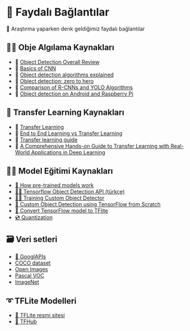 # 🔗 Faydalı Bağlantılar
🔎 Araştırma yaparken denk geldiğimiz faydalı bağlantılar


## 🕵️‍♀️ Obje Algılama Kaynakları
- 🔎 [Object Detection Overall Review](https://www.fritz.ai/object-detection/)
- 🔎 [Basics of CNN](https://www.youtube.com/watch?v=FmpDIaiMIeA&t=26s)
- 🔎 [Object detection algorithms explained](https://towardsdatascience.com/r-cnn-fast-r-cnn-faster-r-cnn-yolo-object-detection-algorithms-36d53571365e)
- 🔎 [Object detection: zero to hero](https://cv-tricks.com/object-detection/faster-r-cnn-yolo-ssd/)
- 🔎 [Comparison of R-CNNs and YOLO Algorithms](https://towardsdatascience.com/r-cnn-fast-r-cnn-faster-r-cnn-yolo-object-detection-algorithms-36d53571365e)
- 🔎 [Object detection on Android and Raspberry Pi](https://github.com/EdjeElectronics/TensorFlow-Lite-Object-Detection-on-Android-and-Raspberry-Pi)


## 🛒 Transfer Learning Kaynakları
- 🔎 [Transfer Learning](https://towardsdatascience.com/transfer-learning-from-pre-trained-models-f2393f124751)
- 🔎 [End to End Learning vs Transfer Learning](https://dl.asmaamir.com/5-dlstrategies/c-otherstrategies#end-to-end-learning-vs-transfer-learning)
- 🔎 [Transfer learning guide](https://medium.com/tensorflow/training-and-serving-a-realtime-mobile-object-detector-in-30-minutes-with-cloud-tpus-b78971cf1193)
- 🔎 [A Comprehensive Hands-on Guide to Transfer Learning with Real-World Applications in Deep Learning](https://towardsdatascience.com/a-comprehensive-hands-on-guide-to-transfer-learning-with-real-world-applications-in-deep-learning-212bf3b2f27a)

## 👩‍🏫 Model Eğitimi Kaynakları
- [🔎 How pre-trained models work](https://towardsdatascience.com/how-do-pretrained-models-work-11fe2f64eaa2)
- [🕵️‍♀️ Tensorflow Object Detection API (türkçe)](https://ai.yemreak.com/tensorflow-object-detection-api)
- [🕵️‍♀️ Training Custom Object Detector](https://tensorflow-object-detection-api-tutorial.readthedocs.io/en/latest/training.html#)
- [👶 Custom Object Detection using TensorFlow from Scratch](https://towardsdatascience.com/custom-object-detection-using-tensorflow-from-scratch-e61da2e10087)
- [💱 Convert TensorFlow model to TFlite](https://www.youtube.com/watch?v=cWrb3qIFlCQ)
- [💿 Quantization](https://heartbeat.fritz.ai/8-bit-quantization-and-tensorflow-lite-speeding-up-mobile-inference-with-low-precision-a882dfcafbbd)

## 🗃️ Veri setleri
- [💫 GooglAPIs](https://storage.googleapis.com/openimages/web/visualizer/index.html)
- [COCO dataset](http://cocodataset.org/#download)
- [Open Images](https://storage.googleapis.com/openimages/web/index.html)
- [Pascal VOC](http://host.robots.ox.ac.uk/pascal/VOC/)
- [ImageNet](http://www.image-net.org/)


## ➰ TFLite Modelleri
- [📡 TFLite resmi sitesi](https://www.tensorflow.org/lite/guide/hosted_models)
- [🏬 TFHub](https://tfhub.dev/s?deployment-format=lite&module-type=image-object-detection)
